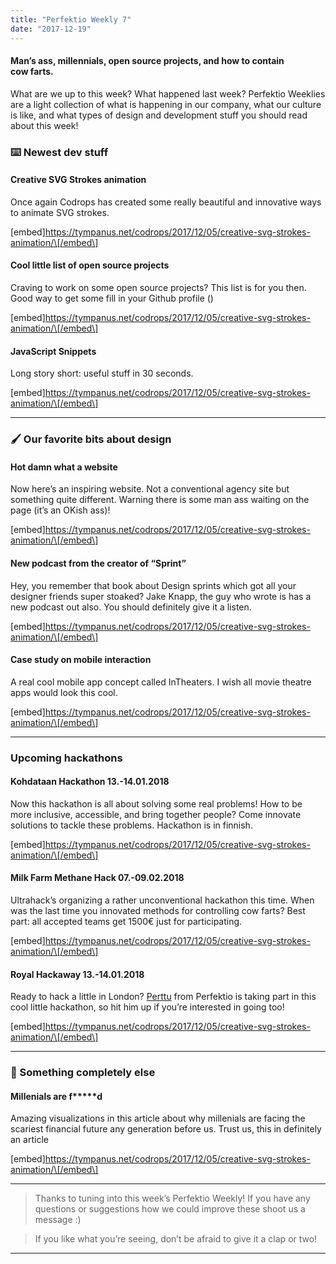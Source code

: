 ```yaml
---
title: "Perfektio Weekly 7"
date: "2017-12-19"
---
```


#### Man’s ass, millennials, open source projects, and how to contain cow farts.

What are we up to this week? What happened last week? Perfektio Weeklies are a light collection of what is happening in our company, what our culture is like, and what types of design and development stuff you should read about this week!

### ⌨️ Newest dev stuff

#### Creative SVG Strokes animation

Once again Codrops has created some really beautiful and innovative ways to animate SVG strokes.

\[embed\]https://tympanus.net/codrops/2017/12/05/creative-svg-strokes-animation/\[/embed\]

#### Cool little list of open source projects

Craving to work on some open source projects? This list is for you then. Good way to get some fill in your Github profile ()

\[embed\]https://tympanus.net/codrops/2017/12/05/creative-svg-strokes-animation/\[/embed\]

#### JavaScript Snippets

Long story short: useful stuff in 30 seconds.

\[embed\]https://tympanus.net/codrops/2017/12/05/creative-svg-strokes-animation/\[/embed\]

---

### 🖌 Our favorite bits about design

#### Hot damn what a website

Now here’s an inspiring website. Not a conventional agency site but something quite different. Warning there is some man ass waiting on the page (it’s an OKish ass)!

\[embed\]https://tympanus.net/codrops/2017/12/05/creative-svg-strokes-animation/\[/embed\]

#### New podcast from the creator of “Sprint”

Hey, you remember that book about Design sprints which got all your designer friends super stoaked? Jake Knapp, the guy who wrote is has a new podcast out also. You should definitely give it a listen.

\[embed\]https://tympanus.net/codrops/2017/12/05/creative-svg-strokes-animation/\[/embed\]

#### Case study on mobile interaction

A real cool mobile app concept called InTheaters. I wish all movie theatre apps would look this cool.

\[embed\]https://tympanus.net/codrops/2017/12/05/creative-svg-strokes-animation/\[/embed\]

---

### Upcoming hackathons

#### Kohdataan Hackathon 13.-14.01.2018

Now this hackathon is all about solving some real problems! How to be more inclusive, accessible, and bring together people? Come innovate solutions to tackle these problems. Hackathon is in finnish.

\[embed\]https://tympanus.net/codrops/2017/12/05/creative-svg-strokes-animation/\[/embed\]

#### Milk Farm Methane Hack 07.-09.02.2018

Ultrahack’s organizing a rather unconventional hackathon this time. When was the last time you innovated methods for controlling cow farts? Best part: all accepted teams get 1500€ just for participating.

\[embed\]https://tympanus.net/codrops/2017/12/05/creative-svg-strokes-animation/\[/embed\]

#### Royal Hackaway 13.-14.01.2018

Ready to hack a little in London? [Perttu](https://medium.com/u/aceecd637496) from Perfektio is taking part in this cool little hackathon, so hit him up if you’re interested in going too!

\[embed\]https://tympanus.net/codrops/2017/12/05/creative-svg-strokes-animation/\[/embed\]

---

### 👻 Something completely else

#### Millenials are f\*\*\*\*\*d

Amazing visualizations in this article about why millenials are facing the scariest financial future any generation before us. Trust us, this in definitely an article

\[embed\]https://tympanus.net/codrops/2017/12/05/creative-svg-strokes-animation/\[/embed\]

---

> Thanks to tuning into this week’s Perfektio Weekly! If you have any questions or suggestions how we could improve these shoot us a message :)

> If you like what you’re seeing, don’t be afraid to give it a clap or two!

---
